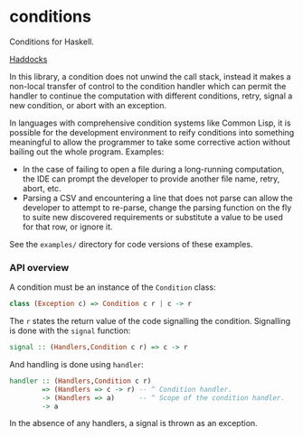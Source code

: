conditions
=====

Conditions for Haskell.

[Haddocks](http://chrisdone.com/conditions/Control-Condition.html)

In this library, a condition does not unwind the call stack, instead
it makes a non-local transfer of control to the condition handler
which can permit the handler to continue the computation with
different conditions, retry, signal a new condition, or abort with an
exception.

In languages with comprehensive condition systems like Common Lisp, it
is possible for the development environment to reify conditions into
something meaningful to allow the programmer to take some corrective
action without bailing out the whole program. Examples:

* In the case of failing to open a file during a long-running
  computation, the IDE can prompt the developer to provide another
  file name, retry, abort, etc.
* Parsing a CSV and encountering a line that does not parse can allow
  the developer to attempt to re-parse, change the parsing function on
  the fly to suite new discovered requirements or substitute a value
  to be used for that row, or ignore it.

See the `examples/` directory for code versions of these examples.

### API overview

A condition must be an instance of the `Condition` class:

``` haskell
class (Exception c) => Condition c r | c -> r
```

The `r` states the return value of the code signalling the
condition. Signalling is done with the `signal` function:

``` haskell
signal :: (Handlers,Condition c r) => c -> r
```

And handling is done using `handler`:

``` haskell
handler :: (Handlers,Condition c r)
        => (Handlers => c -> r) -- ^ Condition handler.
        -> (Handlers => a)      -- ^ Scope of the condition handler.
        -> a
```

In the absence of any handlers, a signal is thrown as an exception.

